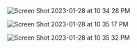

![Screen Shot 2023-01-28 at 10 34 28 PM](https://user-images.githubusercontent.com/93608207/215304548-b863b612-47f8-44b9-83d6-d5141aebd2c0.jpg)




![Screen Shot 2023-01-28 at 10 35 17 PM](https://user-images.githubusercontent.com/93608207/215304555-184414b3-a887-48d1-8207-00d76b80aa3c.jpg)




![Screen Shot 2023-01-28 at 10 35 32 PM](https://user-images.githubusercontent.com/93608207/215304559-0bbcdac4-59c2-4442-a45b-890f343c1be6.jpg)


